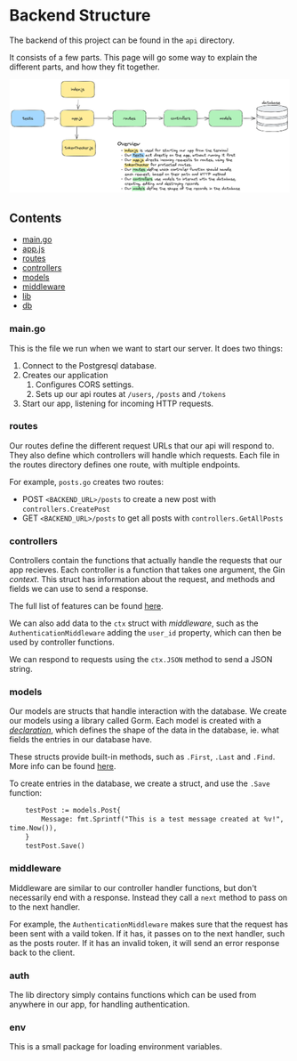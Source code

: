 # Backend Structure

The backend of this project can be found in the `api` directory.

It consists of a few parts. This page will go some way to explain the different
parts, and how they fit together.

![Diagram of the structure of the api](./diagrams/api_overview.png)

## Contents

- [main.go](#indexgo)
- [app.js](#appjs)
- [routes](#routes)
- [controllers](#controllers)
- [models](#models)
- [middleware](#middleware)
- [lib](#lib)
- [db](#db)

### main.go

This is the file we run when we want to start our server. It does two things:

1. Connect to the Postgresql database.
1. Creates our application
   1. Configures CORS settings.
   2. Sets up our api routes at `/users`, `/posts` and `/tokens`
1. Start our app, listening for incoming HTTP requests.

### routes

Our routes define the different request URLs that our api will respond to. They
also define which controllers will handle which requests. Each file in the
routes directory defines one route, with multiple endpoints.

For example, `posts.go` creates two routes:

- POST `<BACKEND_URL>/posts` to create a new post with `controllers.CreatePost`
- GET `<BACKEND_URL>/posts` to get all posts with `controllers.GetAllPosts`

### controllers

Controllers contain the functions that actually handle the requests that our app
recieves. Each controller is a function that takes one argument, the Gin
_context_. This struct has information about the request, and methods and fields
we can use to send a response.

The full list of features can be found
[here](https://pkg.go.dev/github.com/gin-gonic/gin#Context).

We can also add data to the `ctx` struct with _middleware_, such as the
`AuthenticationMiddleware` adding the `user_id` property, which can then be used
by controller functions.

We can respond to requests using the `ctx.JSON` method to send a JSON string.

### models

Our models are structs that handle interaction with the database. We create our
models using a library called Gorm. Each model is created with a
[_declaration_](https://gorm.io/docs/models.html), which defines the shape of
the data in the database, ie. what fields the entries in our database have.

These structs provide built-in methods, such as `.First`,
`.Last` and `.Find`. More info can be found
[here](https://gorm.io/docs/query.html).

To create entries in the database, we create a struct, and use the `.Save`
function:

```golang
	testPost := models.Post{
		Message: fmt.Sprintf("This is a test message created at %v!", time.Now()),
	}
	testPost.Save()
```


### middleware

Middleware are similar to our controller handler functions, but don't
necessarily end with a response. Instead they call a `next` method to pass on to
the next handler.

For example, the `AuthenticationMiddleware` makes sure that the request has been
sent with a vaild token. If it has, it passes on to the next handler, such as
the posts router. If it has an invalid token, it will send an error response
back to the client.


### auth

The lib directory simply contains functions which can be used from anywhere in
our app, for handling authentication.

### env

This is a small package for loading environment variables.
